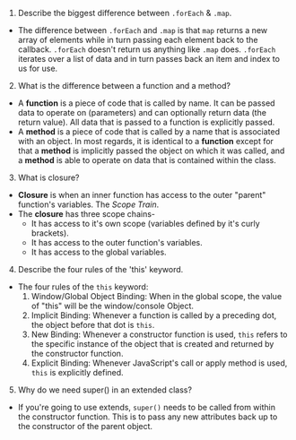 1. Describe the biggest difference between `.forEach` & `.map`.
* The difference between `.forEach` and `.map` is that `map` returns a new array of elements while in turn passing each element back to the callback. `.forEach` doesn't return us anything like `.map` does. `.forEach` iterates over a list of data and in turn passes back an item and index to us for use.

2. What is the difference between a function and a method?
* A **function** is a piece of code that is called by name. It can be passed data to operate on (parameters) and can optionally return data (the return value). All data that is passed to a function is explicitly passed.
* A **method** is a piece of code that is called by a name that is associated with an object. In most regards, it is identical to a **function** except for that a **method** is implicitly passed the object on which it was called, and a **method** is able to operate on data that is contained within the class.

3. What is closure?
* **Closure** is when an inner function has access to the outer "parent" function's variables. The *Scope Train*.
* The **closure** has three scope chains-
  * It has access to it's own scope (variables defined by it's curly brackets).
  * It has access to the outer function's variables.
  * It has access to the global variables.

4. Describe the four rules of the 'this' keyword.
* The four rules of the `this` keyword:
  1. Window/Global Object Binding: When in the global scope, the value of "this" will be the window/console Object.
  2. Implicit Binding: Whenever a function is called by a preceding dot, the object before that dot is `this`.
  3. New Binding: Whenever a constructor function is used, `this` refers to the specific instance of the object that is created and returned by the constructor function.
  4. Explicit Binding: Whenever JavaScript's call or apply method is used, `this` is explicitly defined.

5. Why do we need super() in an extended class?
* If you're going to use extends, `super()` needs to be called from within the constructor function. This is to pass any new attributes back up to the constructor of the parent object.
